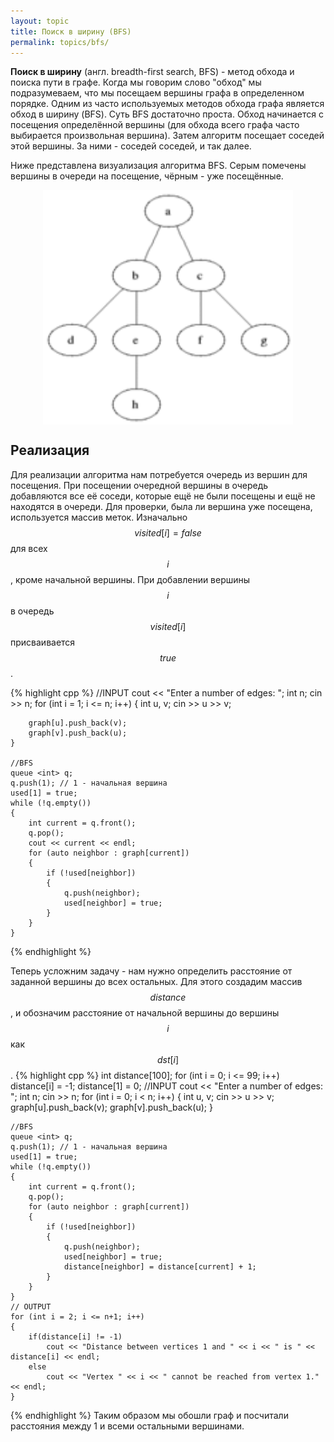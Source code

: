 ```yaml
---
layout: topic
title: Поиск в ширину (BFS)
permalink: topics/bfs/
---
```

**Поиск в ширину** (англ. breadth-first search, BFS) - метод обхода и поиска пути в графе.
Когда мы говорим слово "обход" мы подразумеваем, что мы посещаем вершины графа в определенном порядке. Одним из часто используемых методов обхода графа является обход в ширину (BFS). Суть BFS достаточно проста. Обход начинается с посещения определённой вершины (для обхода всего графа часто выбирается произвольная вершина). Затем алгоритм посещает соседей этой вершины. За ними - соседей соседей, и так далее.

Ниже представлена визуализация алгоритма BFS. Серым помечены вершины в очереди на посещение, чёрным - уже посещённые.

<img style="display: block; margin: auto; width: 400px" src="./Animated_BFS.gif" />

## Реализация
Для реализации алгоритма нам потребуется очередь из вершин для посещения. При посещении очередной вершины в очередь добавляются все её соседи, которые ещё не были посещены и ещё не находятся в очереди. Для проверки, была ли вершина уже посещена, используется массив меток. Изначально $$visited[i] = false$$ для всех $$i$$, кроме начальной вершины. При добавлении вершины $$i$$ в очередь $$visited[i]$$ присваивается $$true$$.

{% highlight cpp %}
//INPUT
	cout << "Enter a number of edges: ";
	int n;
	cin >> n;
	for (int i = 1; i <= n; i++)
	{
		int u, v;
		cin >> u >> v;

		graph[u].push_back(v);
		graph[v].push_back(u);
	}

	//BFS
	queue <int> q;
	q.push(1); // 1 - начальная вершина
	used[1] = true;
	while (!q.empty())
	{
		int current = q.front();
		q.pop();
		cout << current << endl;
		for (auto neighbor : graph[current])
		{
			if (!used[neighbor])
			{
				q.push(neighbor);
				used[neighbor] = true;
			}
		}
	}

 {% endhighlight %}

Теперь усложним задачу - нам нужно определить расстояние от заданной вершины до всех остальных. Для этого создадим массив $$distance$$, и обозначим расстояние от начальной вершины до вершины $$i$$ как $$dst[i]$$.
{% highlight cpp %}
 int distance[100];
	for (int i = 0; i <= 99; i++)
		distance[i] = -1;
	distance[1] = 0;
	//INPUT
	cout << "Enter a number of edges: ";
	int n;
	cin >> n;
	for (int i = 0; i < n; i++)
	{
		int u, v;
		cin >> u >> v;
		graph[u].push_back(v);
		graph[v].push_back(u);
	}

	//BFS
	queue <int> q;
	q.push(1); // 1 - начальная вершина
	used[1] = true;
	while (!q.empty())
	{
		int current = q.front();
		q.pop();
		for (auto neighbor : graph[current])
		{
			if (!used[neighbor])
			{
				q.push(neighbor);
				used[neighbor] = true;
				distance[neighbor] = distance[current] + 1;
			}
		}
	}
	// OUTPUT
	for (int i = 2; i <= n+1; i++)
	{
		if(distance[i] != -1)
			cout << "Distance between vertices 1 and " << i << " is " << distance[i] << endl;
		else
			cout << "Vertex " << i << " cannot be reached from vertex 1." << endl;
	}
{% endhighlight %}
Таким образом мы обошли граф и посчитали расстояния между 1 и всеми остальными вершинами.

